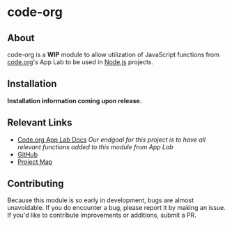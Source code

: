 # code-org

## About

code-org is a **WIP** module to allow utilization of JavaScript functions from [code.org](https://code.org)'s App Lab to be used in [Node.js](https://nodejs.org) projects.

## Installation

**Installation information coming upon release.**

## Relevant Links

- [Code.org App Lab Docs](https://studio.code.org/docs/applab/)
*Our endgoal for this project is to have all relevant functions added to this module from App Lab*
- [GitHub](https://github.com/csokolove/code-org)
- [Project Map](https://github.com/users/csokolove/projects/1/views/1)

## Contributing

Because this module is so early in development, bugs are almost unavoidable. If you do encounter a bug, please report it by making an issue.
If you'd like to contribute improvements or additions, submit a PR.